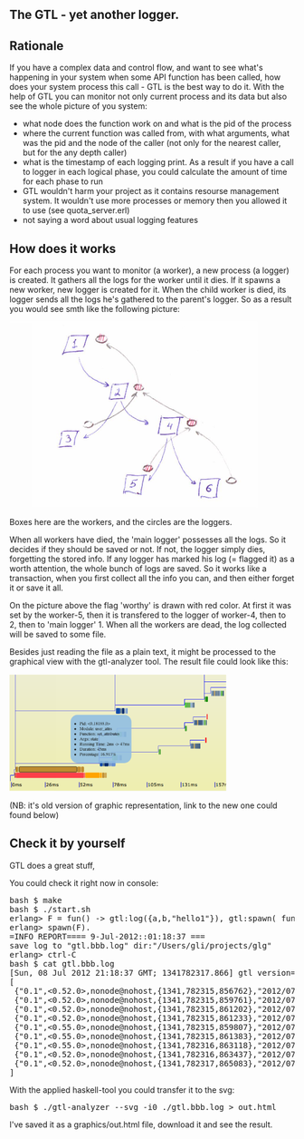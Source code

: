 The GTL - yet another logger.
----------------------------

Rationale
---------
If you have a complex data and control flow, and want to see what's happening
in your system  when some API function has been called, how does your system 
process this call - GTL is the best way to do it. 
With the help of GTL you can monitor not only current process and its data
but also see the whole picture of you system:
- what node does the function work on and what is the pid of the process
- where the current function was called from, with what arguments,
  what was the pid and the node of the caller
    (not only for the nearest caller, but for the any depth caller)
- what is the timestamp of each logging print. As a result if you have a call
  to logger in each logical phase, you could calculate the amount of time 
  for each phase to run
- GTL wouldn't harm your project as it contains resourse management system.
  It wouldn't use more processes or memory then you allowed it to use 
    (see quota_server.erl)
- not saying a word about usual logging features


How does it works
-----------------

For each process you want to monitor (a worker), 
a new process (a logger) is created.  It gathers all the logs for the worker
until it dies. If it spawns a new worker, new logger is created for it.
When the child worker is died, its logger sends all the logs he's gathered
to the parent's logger. So as a result you would see smth like the following
picture:

![Workers and loggers](https://github.com/Spawnfest2012/glg/raw/master/graphics/workers-and-loggers.png "Workers and loggers")

Boxes here are the workers, and the circles are the loggers.

When all workers have died, the 'main logger' possesses all the logs.
So it decides if they should be saved or not. If not, the logger simply dies, 
forgetting the stored info. If any logger has marked his log (= flagged it) as
a worth attention, the whole bunch of logs are saved.
So it works like a transaction, when you first collect all the info you can,
and then either forget it or save it all.

On the picture above the flag 'worthy' is drawn with red color. 
At first it was set by the worker-5, then it is 
transfered to the logger of worker-4, then to 2, then to 'main logger' 1. When 
all the workers are dead, the log collected will be saved to some file.

Besides just reading the file as a plain text, it might be processed to the 
graphical view with the gtl-analyzer tool. The result file could look like this:

![Graphic representation of GTL logs](https://github.com/Spawnfest2012/glg/raw/master/graphics/svg-example.png "Graphic representation of GTL logs")


(NB: it's old version of graphic representation, link to the new one could 
found below)

Check it by yourself
--------------------

GTL does a great stuff, 

You could check it right now in console:
<pre>
bash $ make
bash $ ./start.sh
erlang> F = fun() -> gtl:log({a,b,"hello1"}), gtl:spawn( fun() -> gtl:log({a,c,"hello2"}) end), gtl:mark("bbb") end.
erlang> spawn(F).
=INFO REPORT==== 9-Jul-2012::01:18:37 ===
save log to "gtl.bbb.log" dir:"/Users/gli/projects/glg"
erlang> ctrl-C
bash $ cat gtl.bbb.log 
[Sun, 08 Jul 2012 21:18:37 GMT; 1341782317.866] gtl version=0.1
[
 {"0.1",<0.52.0>,nonode@nohost,{1341,782315,856762},"2012/07/09 01:18:35",{a,b,"hello1"}},
 {"0.1",<0.52.0>,nonode@nohost,{1341,782315,859761},"2012/07/09 01:18:35",{gtl,marked,"bbb"}},
 {"0.1",<0.52.0>,nonode@nohost,{1341,782315,861202},"2012/07/09 01:18:35",{gtl,handle_down_client,<0.50.0>}},
 {"0.1",<0.52.0>,nonode@nohost,{1341,782315,861233},"2012/07/09 01:18:35",{gtl,register_child,<0.55.0>}},
 {"0.1",<0.55.0>,nonode@nohost,{1341,782315,859807},"2012/07/09 01:18:35",{a,c,"hello2"}},
 {"0.1",<0.55.0>,nonode@nohost,{1341,782315,861383},"2012/07/09 01:18:35",{gtl,handle_down_client,<0.54.0>}},
 {"0.1",<0.55.0>,nonode@nohost,{1341,782316,863118},"2012/07/09 01:18:36",{gtl,handle_stop_clerk,<0.55.0>}},
 {"0.1",<0.52.0>,nonode@nohost,{1341,782316,863437},"2012/07/09 01:18:36",{gtl,handle_down_child,<0.55.0>}},
 {"0.1",<0.52.0>,nonode@nohost,{1341,782317,865083},"2012/07/09 01:18:37",{gtl,handle_stop_clerk,<0.52.0>}}
]
</pre>

With the applied haskell-tool you could transfer it to the svg:
<pre>
bash $ ./gtl-analyzer --svg -i0 ./gtl.bbb.log > out.html
</pre>
I've saved it as a graphics/out.html file, download it and see the result.
